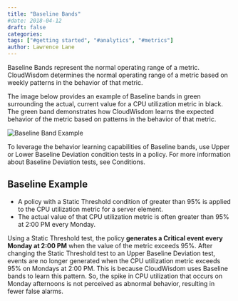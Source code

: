 ```yaml
---
title: "Baseline Bands"
#date: 2018-04-12
draft: false
categories:
tags: ["#getting started", "#analytics", "#metrics"]
author: Lawrence Lane
---
```

Baseline Bands represent the normal operating range of a metric. CloudWisdom determines the normal operating range of a metric based on weekly patterns in the behavior of that metric.

The image below provides an example of Baseline bands in green surrounding the actual, current value for a CPU utilization metric in black. The green band demonstrates how CloudWisdom learns the expected behavior of the metric based on patterns in the behavior of that metric.

![Baseline Band Example](/images/baseline-bands/baseline-band-example.png)

To leverage the behavior learning capabilities of Baseline bands, use Upper or Lower Baseline Deviation condition tests in a policy. For more information about Baseline Deviation tests, see Conditions.

##  Baseline Example

- A policy with a Static Threshold condition of greater than 95% is applied to the CPU utilization metric for a server element.
- The actual value of that CPU utilization metric is often greater than 95% at 2:00 PM every Monday.

Using a Static Threshold test, the policy **generates a Critical event every Monday at 2:00 PM** when the value of the metric exceeds 95%. After changing the Static Threshold test to an Upper Baseline Deviation test, events are no longer generated when the CPU utilization metric exceeds 95% on Mondays at 2:00 PM. This is because CloudWisdom uses Baseline bands to learn this pattern. So, the spike in CPU utilization that occurs on Monday afternoons is not perceived as abnormal behavior, resulting in fewer false alarms.
